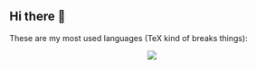 ## Hi there 👋
These are my most used languages (TeX kind of breaks things):

<p align="center">
  <img src="https://github-readme-stats.vercel.app/api/top-langs?username=nunocambero&layout=pie&theme=dark&langs_count=40"></img>
</p>
